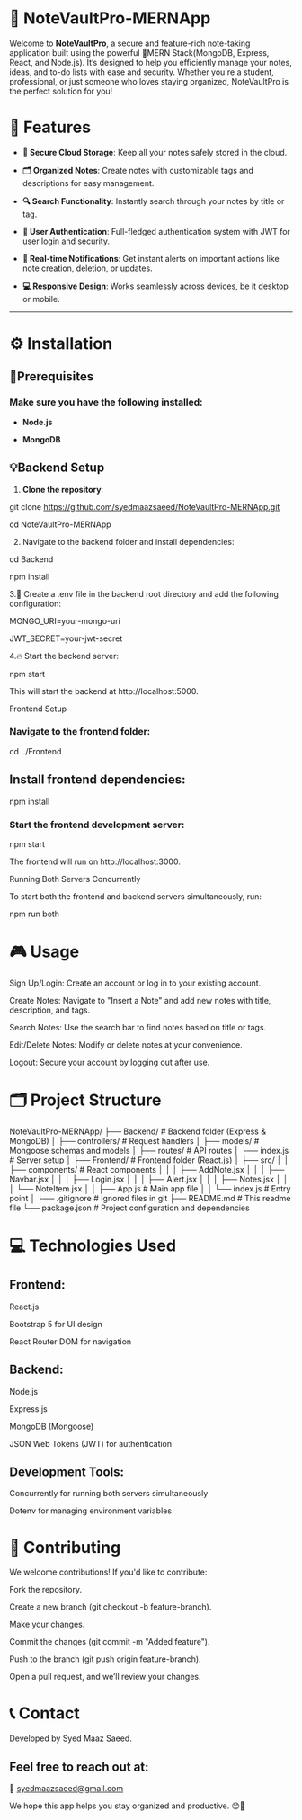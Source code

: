 <h1>📝 NoteVaultPro-MERNApp</h1>

Welcome to **NoteVaultPro**, a secure and feature-rich note-taking application built using the powerful 🚀MERN Stack(MongoDB, Express, React, and Node.js). It’s designed to help you efficiently manage your notes, ideas, and to-do lists with ease and security. Whether you're a student, professional, or just someone who loves staying organized, NoteVaultPro is the perfect solution for you!


<h1>🚀 Features</h1>

- **🔐 Secure Cloud Storage**: Keep all your notes safely stored in the cloud.
  
- **🗂 Organized Notes**: Create notes with customizable tags and descriptions for easy management.
  
- **🔍 Search Functionality**: Instantly search through your notes by title or tag.
  
- **🔑 User Authentication**: Full-fledged authentication system with JWT for user login and security.
  
- **📲 Real-time Notifications**: Get instant alerts on important actions like note creation, deletion, or updates.
  
- **💻 Responsive Design**: Works seamlessly across devices, be it desktop or mobile.

---

<h1>⚙️ Installation</h1>

<h2>🔧Prerequisites</h2>

<h3>Make sure you have the following installed:</h3>

- **Node.js**
  
- **MongoDB**

<h2>💡Backend Setup</h2>

1. **Clone the repository**:
   
git clone https://github.com/syedmaazsaeed/NoteVaultPro-MERNApp.git
   
cd NoteVaultPro-MERNApp

2. Navigate to the backend folder and install dependencies:

cd Backend

npm install

3.💬 Create a .env file in the backend root directory and add the following configuration:

MONGO_URI=your-mongo-uri

JWT_SECRET=your-jwt-secret

4.🔥 Start the backend server:

npm start

This will start the backend at http://localhost:5000.

</h1>Frontend Setup</h1>

<h3>Navigate to the frontend folder:</h3>

cd ../Frontend

<h2>Install frontend dependencies:</h2>


npm install

<h3>Start the frontend development server:</h3>

npm start

The frontend will run on http://localhost:3000.

Running Both Servers Concurrently

To start both the frontend and backend servers simultaneously, run:


npm run both

<h1>🎮 Usage</h1>

Sign Up/Login: Create an account or log in to your existing account.

Create Notes: Navigate to "Insert a Note" and add new notes with title, description, and tags.

Search Notes: Use the search bar to find notes based on title or tags.

Edit/Delete Notes: Modify or delete notes at your convenience.

Logout: Secure your account by logging out after use.

<h1>🗂️ Project Structure</h1>


NoteVaultPro-MERNApp/
├── Backend/              # Backend folder (Express & MongoDB)
│   ├── controllers/      # Request handlers
│   ├── models/           # Mongoose schemas and models
│   ├── routes/           # API routes
│   └── index.js          # Server setup
│
├── Frontend/             # Frontend folder (React.js)
│   ├── src/
│   │   ├── components/   # React components
│   │   │   ├── AddNote.jsx
│   │   │   ├── Navbar.jsx
│   │   │   ├── Login.jsx
│   │   │   ├── Alert.jsx
│   │   │   ├── Notes.jsx
│   │   │   └── NoteItem.jsx
│   │   ├── App.js        # Main app file
│   │   └── index.js      # Entry point
│
├── .gitignore            # Ignored files in git
├── README.md             # This readme file
└── package.json          # Project configuration and dependencies

<h1>💻 Technologies Used</h1>

<h2>Frontend:</h2>

React.js

Bootstrap 5 for UI design

React Router DOM for navigation

<h2>Backend:</h2>

Node.js

Express.js

MongoDB (Mongoose)

JSON Web Tokens (JWT) for authentication

<h2>Development Tools:</h2>

Concurrently for running both servers simultaneously

Dotenv for managing environment variables

<h1>🤝 Contributing</h1>

We welcome contributions! If you'd like to contribute:

Fork the repository.

Create a new branch (git checkout -b feature-branch).

Make your changes.

Commit the changes (git commit -m "Added feature").

Push to the branch (git push origin feature-branch).

Open a pull request, and we’ll review your changes.

<h1>📞 Contact</h1>

Developed by Syed Maaz Saeed.

<h2>Feel free to reach out at:</h2>

📧 syedmaazsaeed@gmail.com

 We hope this app helps you stay organized and productive. 😊🚀










